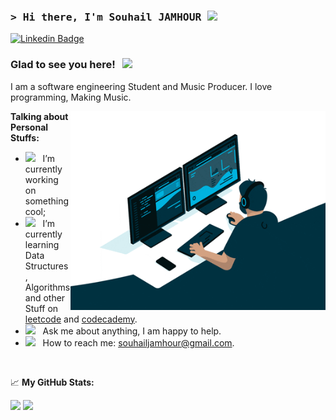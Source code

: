 ### <samp>&gt; Hi there, I'm Souhail JAMHOUR <img src="https://media.giphy.com/media/hvRJCLFzcasrR4ia7z/giphy.gif" width="25"> </samp>

[![Linkedin Badge](https://img.shields.io/badge/-LinkedIn-0e76a8?style=flat-square&logo=Linkedin&logoColor=white)](https://linkedin.com/in/souhailjamhour)

### Glad to see you here! &nbsp; ![](https://visitor-badge.glitch.me/badge?page_id=Souhail-JAMHOUR.Souhail-JAMHOUR)

I am a software engineering Student and Music Producer. I love programming, Making Music.

<img align="right" alt="GIF" src="img/giphy.gif" width="408" height="318" />
  
**Talking about Personal Stuffs:**

- <img src="https://github.com/Gapur/Gapur/blob/main/assets/developer.gif?raw=true" width="21" />&nbsp;&nbsp; I’m currently working on something cool;
- <img src="https://github.com/Gapur/Gapur/blob/main/assets/lightning.gif?raw=true" width="21" />&nbsp;&nbsp; I’m currently learning Data Structures, Algorithms and other Stuff on [leetcode](https://leetcode.com/souhail_jamhour/) and [codecademy](https://www.codecademy.com/profiles/Soujow).
- <img src="https://github.com/Gapur/Gapur/blob/main/assets/message.gif?raw=true" width="21" />&nbsp;&nbsp; Ask me about anything, I am happy to help.
- <img src="https://github.com/Gapur/Gapur/blob/main/assets/letterbox.gif?raw=true" width="21" />&nbsp;&nbsp; How to reach me: souhailjamhour@gmail.com.


</br>

📈 **My GitHub Stats:**

<p>
  <img height="180em" src="https://github-readme-stats.vercel.app/api?username=Souhail-JAMHOUR&show_icons=true&hide_border=true&&count_private=true&include_all_commits=true" />
  <img height="180em" src="https://github-readme-stats.vercel.app/api/top-langs/?username=Souhail-JAMHOUR&exclude_repo=KNN-Image-Classification&show_icons=true&hide_border=true&layout=compact&langs_count=8"/>
</p>
